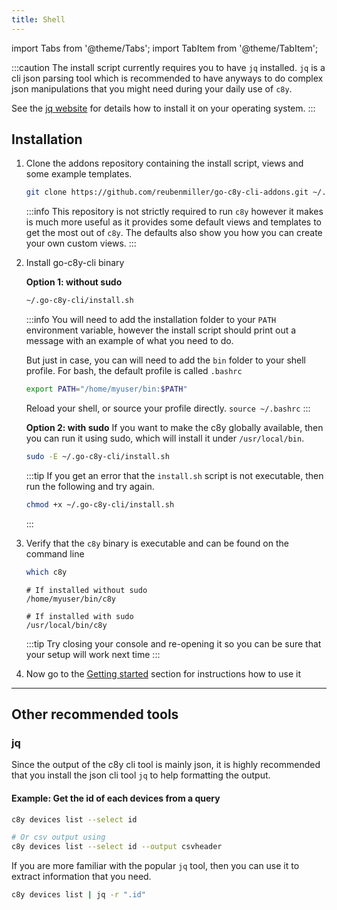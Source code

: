 ```yaml
---
title: Shell
---
```


import Tabs from '@theme/Tabs';
import TabItem from '@theme/TabItem';

:::caution
The install script currently requires you to have `jq` installed. `jq` is a cli json parsing tool which is recommended to have anyways to do complex json manipulations that you might need during your daily use of `c8y`.

See the [jq website](https://stedolan.github.io/jq/download/) for details how to install it on your operating system.
:::

## Installation

1. Clone the addons repository containing the install script, views and some example templates.

    ```sh
    git clone https://github.com/reubenmiller/go-c8y-cli-addons.git ~/.go-c8y-cli
    ```

    :::info
    This repository is not strictly required to run `c8y` however it makes is much more useful as it provides some  default views and templates to get the most out of `c8y`. The defaults also show you how you can create your own custom views.
    :::

2. Install go-c8y-cli binary

    **Option 1: without sudo**

    ```sh
    ~/.go-c8y-cli/install.sh
    ```

    :::info
    You will need to add the installation folder to your `PATH` environment variable, however the install script should print out a message with an example of what you need to do.

    But just in case, you can will need to add the `bin` folder to your shell profile. For bash, the default profile is called `.bashrc`

    ```bash title="bash profile: ~/.bashrc"
    export PATH="/home/myuser/bin:$PATH"
    ```

    Reload your shell, or source your profile directly. `source ~/.bashrc`
    :::

    **Option 2: with sudo**
    If you want to make the c8y globally available, then you can run it using sudo, which will install it under `/usr/local/bin`.

    ```sh
    sudo -E ~/.go-c8y-cli/install.sh
    ```

    :::tip
    If you get an error that the `install.sh` script is not executable, then run the following and try again.

    ```sh
    chmod +x ~/.go-c8y-cli/install.sh
    ```
    :::

3. Verify that the `c8y` binary is executable and can be found on the command line 

    ```bash
    which c8y
    ```

    ```text title="Output"
    # If installed without sudo
    /home/myuser/bin/c8y
    
    # If installed with sudo
    /usr/local/bin/c8y
    ```

    :::tip
    Try closing your console and re-opening it so you can be sure that your setup will work next time
    :::

3. Now go to the [Getting started](../gettingstarted) section for instructions how to use it

---

## Other recommended tools

### jq

Since the output of the c8y cli tool is mainly json, it is highly recommended that you install the json cli tool `jq` to help formatting the output.

#### Example: Get the id of each devices from a query

```bash
c8y devices list --select id

# Or csv output using
c8y devices list --select id --output csvheader
```

If you are more familiar with the popular `jq` tool, then you can use it to extract information that you need.

```bash
c8y devices list | jq -r ".id"
```
